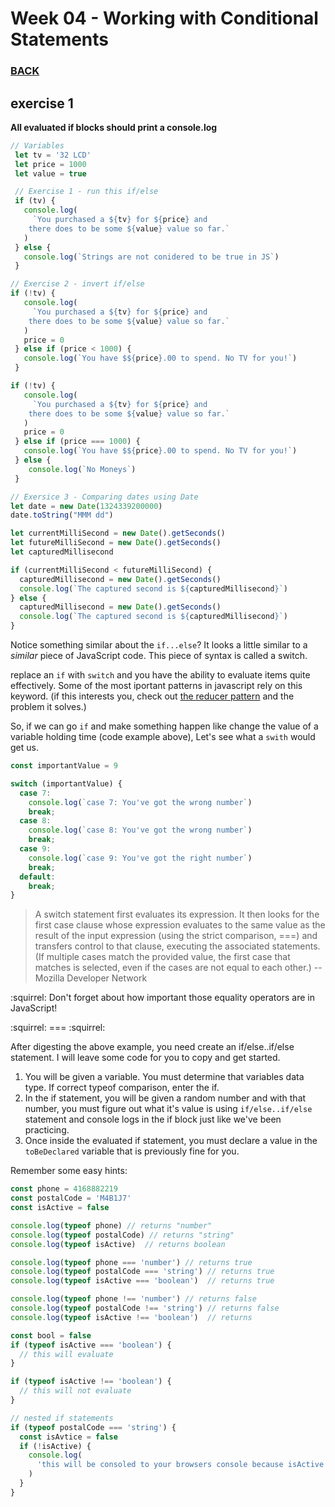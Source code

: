 

# Week 04 - Working with Conditional Statements

### [BACK](../../../)

## exercise 1
**All evaluated if blocks should print a console.log**
```js
// Variables
 let tv = '32 LCD'
 let price = 1000
 let value = true

 // Exercise 1 - run this if/else
 if (tv) {
   console.log(
     `You purchased a ${tv} for ${price} and
    there does to be some ${value} value so far.`
   )
 } else {
   console.log(`Strings are not conidered to be true in JS`)
 }

// Exercise 2 - invert if/else
if (!tv) {
   console.log(
     `You purchased a ${tv} for ${price} and
    there does to be some ${value} value so far.`
   )
   price = 0
 } else if (price < 1000) {
   console.log(`You have $${price}.00 to spend. No TV for you!`)
 }

if (!tv) {
   console.log(
     `You purchased a ${tv} for ${price} and
    there does to be some ${value} value so far.`
   )
   price = 0
 } else if (price === 1000) {
   console.log(`You have $${price}.00 to spend. No TV for you!`)
 } else {
    console.log(`No Moneys`)
 }

// Exersice 3 - Comparing dates using Date
let date = new Date(1324339200000)
date.toString("MMM dd")

let currentMilliSecond = new Date().getSeconds()
let futureMilliSecond = new Date().getSeconds()
let capturedMillisecond

if (currentMilliSecond < futureMilliSecond) {
  capturedMillisecond = new Date().getSeconds()
  console.log(`The captured second is ${capturedMillisecond}`)
} else {
  capturedMillisecond = new Date().getSeconds()
  console.log(`The captured second is ${capturedMillisecond}`)
}
```

Notice something similar about the `if...else`? It looks a little similar to a *similar* piece of JavaScript code. This piece of syntax is called a switch.

replace an `if` with `switch` and you have the ability to evaluate items quite effectively. Some of the most iportant patterns in javascript rely on this keyword. (if this interests you, check out [the reducer pattern](https://kentcdodds.com/blog/the-state-reducer-pattern) and the problem it solves.)

So, if we can go `if` and make something happen like change the value of a variable holding time (code example above), Let's see what a `swith` would get us.

```js
const importantValue = 9

switch (importantValue) {
  case 7:
    console.log(`case 7: You've got the wrong number`)
    break;
  case 8:
    console.log(`case 8: You've got the wrong number`)
    break;
  case 9:
    console.log(`case 9: You've got the right number`)
    break;
  default:
    break;
}
```

>A switch statement first evaluates its expression. It then looks for the first case clause whose expression evaluates to the same value as the result of the input expression (using the strict comparison, ===) and transfers control to that clause, executing the associated statements. (If multiple cases match the provided value, the first case that matches is selected, even if the cases are not equal to each other.) -- Mozilla Developer Network

:squirrel: Don't forget about how important those equality operators are in JavaScript!

:squirrel: === :squirrel:


After digesting the above example, you need create an if/else..if/else statement. I will leave some code for you to copy and get started.

1. You will be given a variable. You must determine that variables data type. If correct typeof comparison, enter the if.
2. In the if statement, you will be given a random number and with that number, you must figure out what it's value is using `if/else..if/else` statement and console logs in the if block just like we've been practicing.
3. Once inside the evaluated if statement, you must declare a value in the `toBeDeclared` variable that is previously fine for you.

Remember some easy hints:

```js
const phone = 4168882219
const postalCode = 'M4B1J7'
const isActive = false

console.log(typeof phone) // returns "number"
console.log(typeof postalCode) // returns "string"
console.log(typeof isActive)  // returns boolean

console.log(typeof phone === 'number') // returns true
console.log(typeof postalCode === 'string') // returns true
console.log(typeof isActive === 'boolean')  // returns true

console.log(typeof phone !== 'number') // returns false
console.log(typeof postalCode !== 'string') // returns false
console.log(typeof isActive !== 'boolean')  // returns 

const bool = false
if (typeof isActive === 'boolean') {
  // this will evaluate
}

if (typeof isActive !== 'boolean') {
  // this will not evaluate
}

// nested if statements
if (typeof postalCode === 'string') {
  const isAvtice = false
  if (!isActive) {
    console.log(
      'this will be consoled to your browsers console because isActive is', false, 'but we included a ! before the variable changing the boolean value'
    )
  }
}
```
